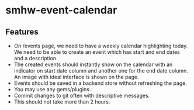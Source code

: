 # smhw-event-calendar

## Features

- On /events page, we need to have a weekly calendar highlighting today. We need to be able to create an event which has start and end dates and a description.
- The created events should instantly show on the calendar with an indicator on start date column and another one for the end date column. An image with ideal interface is shown on the page.
- Events should be saved in a backend store without refreshing the page.
- You may use any gems/plugins.
- Commit changes to git often with descriptive messages.
- This should not take more than 2 hours.

